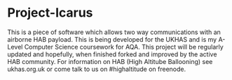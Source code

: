 # Project-Icarus
This is a piece of software which allows two way communications with an airborne HAB payload.
This is being developed for the UKHAS and is my A-Level Computer Science coursework for AQA.
This project will be regularly updated and hopefully, when finished forked and improved by the active HAB community.
For information on HAB (High Altitube Ballooning) see ukhas.org.uk or come talk to us on #highaltitude on freenode.
